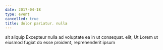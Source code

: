 ```yaml
---
date: 2017-04-18
type: event
cancelled: true
title: dolor pariatur. nulla
---
```

sit aliquip Excepteur nulla ad voluptate ea in ut consequat. elit, Ut Lorem ut eiusmod fugiat do esse proident, reprehenderit ipsum